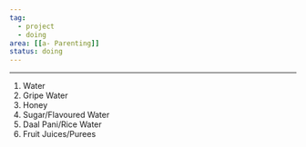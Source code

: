 ```yaml
---
tag:
  - project
  - doing
area: [[a- Parenting]]
status: doing
---
```




---

1. Water
2. Gripe Water
3. Honey
4. Sugar/Flavoured Water
5. Daal Pani/Rice Water
6. Fruit Juices/Purees